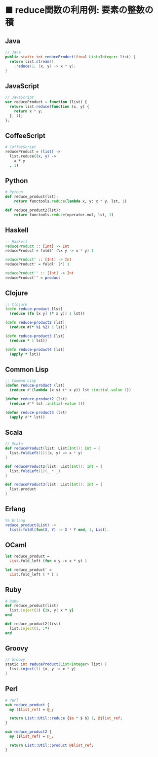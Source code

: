 ■ reduce関数の利用例: 要素の整数の積
==============================
## Java
```java
// Java
public static int reduceProduct(final List<Integer> list) {
  return list.stream()
    .reduce(1, (x, y) -> x * y);
}
```


## JavaScript
```javascript
// JavaScript
var reduceProduct = function (list) {
  return list.reduce(function (x, y) {
    return x * y;
  }, 1);
};
```


## CoffeeScript
```coffeescript
# CoffeeScript
reduceProduct = (list) ->
  list.reduce((x, y) ->
    x * y
  , 1)
```


## Python
```python
# Python
def reduce_product(lst):
    return functools.reduce(lambda x, y: x * y, lst, 1)

def reduce_product2(lst):
    return functools.reduce(operator.mul, lst, 1)
```


## Haskell
```haskell
-- Haskell
reduceProduct :: [Int] -> Int
reduceProduct = foldl' (\x y -> x * y) 1

reduceProduct' :: [Int] -> Int
reduceProduct' = foldl' (*) 1

reduceProduct'' :: [Int] -> Int
reduceProduct'' = product
```


## Clojure
```clojure
;; Clojure
(defn reduce-product [lst]
  (reduce (fn [x y] (* x y)) 1 lst))

(defn reduce-product2 [lst]
  (reduce #(* %1 %2) 1 lst))

(defn reduce-product3 [lst]
  (reduce * 1 lst))

(defn reduce-product4 [lst]
  (apply * lst))
```


## Common Lisp
```lisp
;; Common Lisp
(defun reduce-product (lst)
  (reduce #'(lambda (x y) (* x y)) lst :initial-value 1))

(defun reduce-product2 (lst)
  (reduce #'* lst :initial-value 1))

(defun reduce-product3 (lst)
  (apply #'* lst))
```


## Scala
```scala
// Scala
def reduceProduct(list: List[Int]): Int = {
  list.foldLeft(1)((x, y) => x * y)
}

def reduceProduct2(list: List[Int]): Int = {
  list.foldLeft(1)(_ * _)
}

def reduceProduct3(list: List[Int]): Int = {
  list.product
}
```


## Erlang
```erlang
%% Erlang
reduce_product(List) ->
  lists:foldl(fun(X, Y) -> X * Y end, 1, List).
```


## OCaml
```ocaml
let reduce_product =
  List.fold_left (fun x y -> x * y) 1

let reduce_product' =
  List.fold_left ( * ) 1
```


## Ruby
```ruby
# Ruby
def reduce_product(list)
  list.inject(1) {|x, y| x * y}
end

def reduce_product2(list)
  list.inject(1, :*)
end
```


## Groovy
```groovy
// Groovy
static int reduceProduct(List<Integer> list) {
  list.inject(1) {x, y -> x * y}
}
```


## Perl
```perl
# Perl
sub reduce_product {
  my ($list_ref) = @_;

  return List::Util::reduce {$a * $ b} 1, @$list_ref;
}

sub reduce_product2 {
  my ($list_ref) = @_;

  return List::Util::product @$list_ref;
}
```
